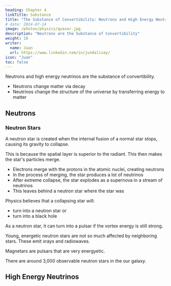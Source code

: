 ```yaml
---
heading: Chapter 4
linkTitle: Substance
title: "The Substance of Convertibility: Neutrons and High Energy Neutrinos"
# date: 2024-07-14
image: /photos/physics/quasar.jpg
description: "Neutrons are the Substance of Convertibility"
weight: 16
writer:
  name: Juan
  url: https://www.linkedin.com/in/jundalisay/
icon: "Juan"
toc: false
---
```



Neutrons and high energy neutrinos are the substance of convertibility.


- Neutrons change matter via decay 
- Neutrinos change the structure of the universe by transferring energy to matter

<!-- responsible for the conversion of elements from one to another. 
- made up of 3 quarks (qom) -->


<!-- Coulomb collisions. 

Beta decay.  -->


## Neutrons 






### Neutron Stars

A neutron star is created when the internal fusion of a normal star stops, causing its gravity to collapse. 

This is because the spatial layer is superior to the radiant. This then makes the star's particles merge. 

- Electrons merge with the protons in the atomic nuclei, creating neutrons 
- In the process of merging, the star produces a lot of neutrinos
- After extreme collapse, the star explodes as a supernova in a stream of neutrinos
- This leaves behind a neutron star where the star was

Physics believes that a collapsing star will:
- turn into a neutron star or
- turn into a black hole  

As a neutron star, it can turn into a pulsar if the vortex energy is still strong. 

Young, energetic neutron stars are not so much affected by neighboring stars. These emit xrays and radiowaves. 

Magnetars are pulsars that are very energyetic. 

There are around 3,000 observable neutron stars in the our galaxy. 




## High Energy Neutrinos 


